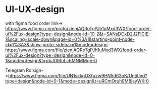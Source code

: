 # UI-UX-design
with figma food order
link-> [https://www.figma.com/proto/zienjAQRoTgPJh1uMxd3WX/food-order-ui%2Fux-design?type=design&node-id=10-2&t=SANsDCxD2J2FlCiE-1&scaling=scale-down&page-id=0%3A1&starting-point-node-id=1%3A3&show-proto-sidebar=1&mode=design
](https://www.figma.com/file/zienjAQRoTgPJh1uMxd3WX/food-order-ui%2Fux-design?type=design&node-id=0-1&mode=design&t=pbJD9tnLc6MNMMqe-0)https://www.figma.com/file/zienjAQRoTgPJh1uMxd3WX/food-order-ui%2Fux-design?type=design&node-id=0-1&mode=design&t=pbJD9tnLc6MNMMqe-0

Telegram Rdisign->https://www.figma.com/file/UN1skkqOXfuzw9HN5d63oK/Untitled?type=design&node-id=0-1&mode=design&t=uRCmOruh9M8jsyWK-0
